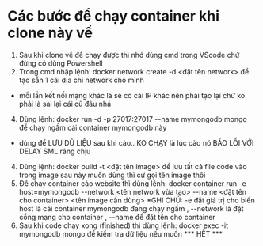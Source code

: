# Các bước để chạy container khi clone này về

1. Sau khi clone về để chạy được thì nhớ dùng cmd trong VScode chứ đừng có dùng Powershell
2. Trong cmd nhập lệnh: docker network create -d <đặt tên network> để tạo sẵn 1 cái địa chỉ network cho mình
* mỗi lần kết nối mạng khác là sẽ có cái IP khác nên phải tạo lại chứ ko phải là sài lại cái cũ đâu nhá
4. Dùng lệnh: docker run -d -p 27017:27017 --name mymongodb mongo để chạy ngầm cái container mymongodb này
* dùng để LƯU DỮ LIỆU sau khi cào.. KO CHẠY là lúc cào nó BÁO LỖI VỚI DELAY SML ráng chịu
4. Dùng lệnh: docker build -t <đặt tên image> để lưu tất cả file code vào trong image sau này muốn dùng thì cứ gọi tên image thôi
5. Để chạy container cào website thì dùng lệnh: docker container run -e host=mymongodb --network <tên network vừa tạo> --name <đặt tên cho container> <tên image cần dùng>
*GHI CHÚ: -e đặt giá trị cho biến host là cái container mymongodb đang chạy ngầm , --network là đặt cổng mạng cho container , --name để đặt tên cho container
6. Sau khi code chạy xong (finished) thì dùng lệnh: docker exec -it mymongodb mongo để kiểm tra dữ liệu nếu muốn
*** HẾT ***
